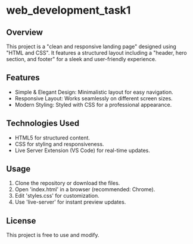 # web_development_task1
## Overview
This project is a "clean and responsive landing page" designed using "HTML and CSS". It features a structured layout including a "header, hero section, and footer" for a sleek and user-friendly experience.

## Features
- Simple & Elegant Design: Minimalistic layout for easy navigation.
- Responsive Layout: Works seamlessly on different screen sizes.
- Modern Styling: Styled with CSS for a professional appearance.

## Technologies Used
- HTML5 for structured content.
- CSS for styling and responsiveness.
- Live Server Extension (VS Code) for real-time updates.

## Usage
1. Clone the repository or download the files.
2. Open 'index.html' in a browser (recommended: Chrome).
3. Edit 'styles.css' for customization.
4. Use 'live-server' for instant preview updates.

## License
This project is free to use and modify.

